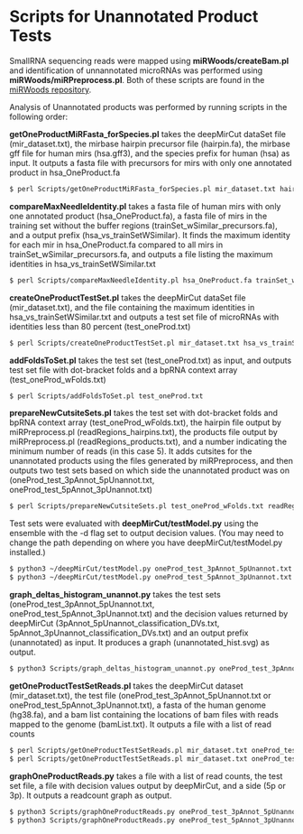 
# Scripts for Unannotated Product Tests

SmallRNA sequencing reads were mapped using **miRWoods/createBam&#46;pl** and identification of unnannotated microRNAs was performed using **miRWoods/miRPreprocess&#46;pl**.  Both of these scripts are found in the [miRWoods repository](https://github.com/JimBell/miRWoods).

Analysis of Unannotated products was performed by running scripts in the following order:

**getOneProductMiRFasta\_forSpecies&#46;pl** takes the deepMirCut dataSet file (mir\_dataset.txt), the mirbase hairpin precursor file (hairpin.fa), the mirbase gff file for human mirs (hsa.gff3), and the species prefix for human (hsa) as input.  It outputs a fasta file with precursors for mirs with only one annotated product in hsa_OneProduct.fa
```sh
$ perl Scripts/getOneProductMiRFasta_forSpecies.pl mir_dataset.txt hairpin.fa hsa.gff3 hsa
```

**compareMaxNeedleIdentity&#46;pl** takes a fasta file of human mirs with only one annotated product (hsa\_OneProduct.fa), a fasta file of mirs in the training set without the buffer regions (trainSet\_wSimilar\_precursors.fa), and a output prefix (hsa\_vs\_trainSetWSimilar).  It finds the maximum identity for each mir in hsa\_OneProduct.fa compared to all mirs in trainSet\_wSimilar\_precursors.fa, and outputs a file listing the maximum identities in hsa_vs_trainSetWSimilar.txt
```sh
$ perl Scripts/compareMaxNeedleIdentity.pl hsa_OneProduct.fa trainSet_wSimilar_precursors.fa hsa_vs_trainSetWSimilar
```

**createOneProductTestSet&#46;pl** takes the deepMirCut dataSet file (mir\_dataset.txt), and the file containing the maximum identities in hsa\_vs\_trainSetWSimilar.txt and outputs a test set file of microRNAs with identities less than 80 percent (test\_oneProd.txt)
```sh
$ perl Scripts/createOneProductTestSet.pl mir_dataset.txt hsa_vs_trainSetWSimilar.txt
```

**addFoldsToSet&#46;pl** takes the test set (test\_oneProd.txt) as input, and outputs test set file with dot-bracket folds and a bpRNA context array (test\_oneProd\_wFolds.txt)
```sh
$ perl Scripts/addFoldsToSet.pl test_oneProd.txt
```

**prepareNewCutsiteSets&#46;pl** takes the test set with dot-bracket folds and bpRNA context array (test\_oneProd\_wFolds.txt), the hairpin file output by miRPreprocess.pl (readRegions\_hairpins.txt), the products file output by miRPreprocess.pl (readRegions\_products.txt), and a number indicating the minimum number of reads (in this case 5).  It adds cutsites for the unannotated products using the files generated by miRPreprocess, and then outputs two test sets based on which side the unannotated product was on (oneProd\_test\_3pAnnot\_5pUnannot.txt, oneProd\_test\_5pAnnot_3pUnannot.txt)
```sh
$ perl Scripts/prepareNewCutsiteSets.pl test_oneProd_wFolds.txt readRegions_hairpins.txt readRegions_products.txt 5
```

Test sets were evaluated with **deepMirCut/testModel&#46;py** using the ensemble with the -d flag set to output decision values.  (You may need to change the path depending on where you have deepMirCut/testModel.py installed.)
```sh
$ python3 ~/deepMirCut/testModel.py oneProd_test_3pAnnot_5pUnannot.txt -L seqBPRNA_ensemble_list.txt -o 3pAnnot_5pUnannot -d --input_setting 2
$ python3 ~/deepMirCut/testModel.py oneProd_test_5pAnnot_3pUnannot.txt -L seqBPRNA_ensemble_list.txt -o 5pAnnot_3pUnannot -d --input_setting 2
```

**graph\_deltas\_histogram\_unannot&#46;py** takes the test sets (oneProd\_test\_3pAnnot\_5pUnannot.txt, oneProd\_test\_5pAnnot\_3pUnannot.txt) and the decision values returned by deepMirCut (3pAnnot\_5pUnannot\_classification\_DVs.txt, 5pAnnot\_3pUnannot\_classification\_DVs.txt) and an output prefix (unannotated) as input.  It produces a graph (unannotated_hist.svg) as output.
```sh
$ python3 Scripts/graph_deltas_histogram_unannot.py oneProd_test_3pAnnot_5pUnannot.txt oneProd_test_5pAnnot_3pUnannot.txt 3pAnnot_5pUnannot_classification_DVs.txt 5pAnnot_3pUnannot_classification_DVs.txt unannotated
```

**getOneProductTestSetReads&#46;pl** takes the deepMirCut dataset (mir\_dataset.txt), the test file (oneProd\_test\_3pAnnot\_5pUnannot.txt or oneProd\_test\_5pAnnot\_3pUnannot.txt), a fasta of the human genome (hg38.fa), and a bam list containing the locations of bam files with reads mapped to the genome (bamList.txt).  It outputs a file with a list of read counts 
```sh
$ perl Scripts/getOneProductTestSetReads.pl mir_dataset.txt oneProd_test_3pAnnot_5pUnannot.txt hg38.fa bamList.txt
$ perl Scripts/getOneProductTestSetReads.pl mir_dataset.txt oneProd_test_5pAnnot_3pUnannot.txt hg38.fa bamList.txt
```

**graphOneProductReads&#46;py** takes a file with a list of read counts, the test set file, a file with decision values output by deepMirCut, and a side (5p or 3p).  It outputs a readcount graph as output.
```sh
$ python3 Scripts/graphOneProductReads.py oneProd_test_3pAnnot_5pUnannot.txt.counts oneProd_test_3pAnnot_5pUnannot.txt 3pAnnot_5pUnannot_classification_DVs.txt 5p
$ python3 Scripts/graphOneProductReads.py oneProd_test_5pAnnot_3pUnannot.txt.counts oneProd_test_5pAnnot_3pUnannot.txt 5pAnnot_3pUnannot_classification_DVs.txt 3p
```


